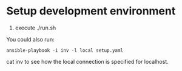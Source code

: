 # Setup development environment

1. execute ./run.sh

You could also run:
```
ansible-playbook -i inv -l local setup.yaml
```

cat inv to see how the local connection is specified for localhost.
